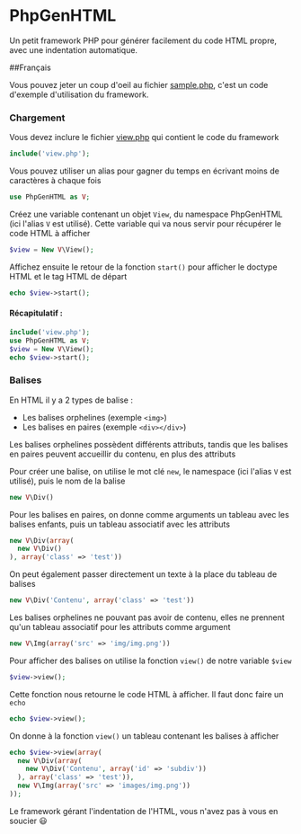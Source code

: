 # PhpGenHTML
Un petit framework PHP pour générer facilement du code HTML propre, avec une indentation automatique.

##Français

Vous pouvez jeter un coup d'oeil au fichier [sample.php](https://github.com/Drulac/PhpGenHTML/blob/master/sample.php), c'est un code d'exemple d'utilisation du framework.

### Chargement
Vous devez inclure le fichier [view.php](https://github.com/Drulac/PhpGenHTML/blob/master/view.php) qui contient le code du framework
```php
include('view.php');
```
Vous pouvez utiliser un alias pour gagner du temps en écrivant moins de caractères à chaque fois
```php
use PhpGenHTML as V;
```
Créez une variable contenant un objet `View`, du namespace PhpGenHTML (ici l'alias `V` est utilisé). Cette variable qui va nous servir pour récupérer le code HTML à afficher
```php
$view = New V\View();
```
Affichez ensuite le retour de la fonction `start()` pour afficher le doctype HTML et le tag HTML de départ
```php
echo $view->start();
```

#### Récapitulatif :
```php
include('view.php');
use PhpGenHTML as V;
$view = New V\View();
echo $view->start();
```

### Balises

En HTML il y a 2 types de balise :
 - Les balises orphelines (exemple `<img>`)
 - Les balises en paires (exemple `<div></div>`)

Les balises orphelines possèdent différents attributs, tandis que les balises en paires peuvent accueillir du contenu, en plus des attributs

Pour créer une balise, on utilise le mot clé `new`, le namespace (ici l'alias `V` est utilisé), puis le nom de la balise
```php
new V\Div()
```
Pour les balises en paires, on donne comme arguments un tableau avec les balises enfants, puis un tableau associatif avec les attributs
```php
new V\Div(array(
  new V\Div()
), array('class' => 'test'))
```
On peut également passer directement un texte à la place du tableau de balises
```php
new V\Div('Contenu', array('class' => 'test'))
```
Les balises orphelines ne pouvant pas avoir de contenu, elles ne prennent qu'un tableau associatif pour les attributs comme argument
```php
new V\Img(array('src' => 'img/img.png'))
```

Pour afficher des balises on utilise la fonction `view()` de notre variable `$view`
```php
$view->view();
```
Cette fonction nous retourne le code HTML à afficher. Il faut donc faire un `echo`
```php
echo $view->view();
```
On donne à la fonction `view()` un tableau contenant les balises à afficher
```php
echo $view->view(array(
  new V\Div(array(
    new V\Div('Contenu', array('id' => 'subdiv'))
  ), array('class' => 'test')),
  new V\Img(array('src' => 'images/img.png'))
));
```
Le framework gérant l'indentation de l'HTML, vous n'avez pas à vous en soucier :smiley:
